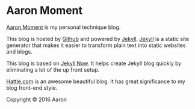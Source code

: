 # Aaron Moment

[Aaron Moment][aaron-moment] is my personal technique blog.

This blog is hosted by [Github][github] and powered by [Jekyll][jekyll]. [Jekyll][jekyll] is a static site generator that makes it easier to transform plain text into static websites and blogs.

This blog is based on [Jekyll Now][jekyll-now]. It helps create Jekyll blog quickly by eliminating a lot of the up front setup.

[Hattle.com][hattle] is an awesome beautiful blog. It has great significance to my blog front-end style.

Copyright © 2016 Aaron

[jekyll]: https://github.com/jekyll/jekyll
[github]: https://github.com
[aaron-moment]: http://AaronMoment.cn
[jekyll-now]: https://github.com/barryclark/jekyll-now
[hattle]: https://github.com/harttle/harttle.github.io
